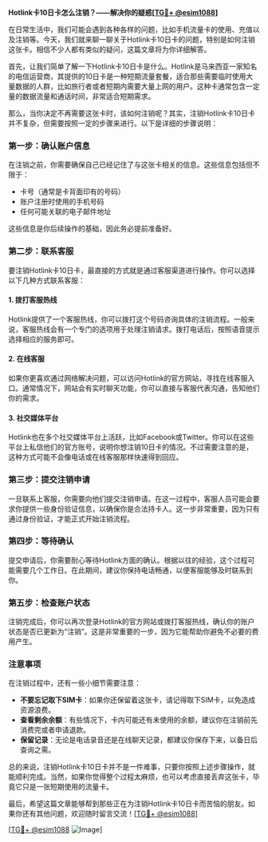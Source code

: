 **Hotlink卡10日卡怎么注销？——解决你的疑惑[[TG💪+ @esim1088](https://t.me/s/esim1088)]**

在日常生活中，我们可能会遇到各种各样的问题，比如手机流量卡的使用、充值以及注销等。今天，我们就来聊一聊关于Hotlink卡10日卡的问题，特别是如何注销这张卡。相信不少人都有类似的疑问，这篇文章将为你详细解答。

首先，让我们简单了解一下Hotlink卡10日卡是什么。Hotlink是马来西亚一家知名的电信运营商，其提供的10日卡是一种短期流量套餐，适合那些需要临时使用大量数据的人群，比如旅行者或者短期内需要大量上网的用户。这种卡通常包含一定量的数据流量和通话时间，非常适合短期需求。

那么，当你决定不再需要这张卡时，该如何注销呢？其实，注销Hotlink卡10日卡并不复杂，但需要按照一定的步骤来进行。以下是详细的步骤说明：

### **第一步：确认账户信息**
在注销之前，你需要确保自己已经记住了与这张卡相关的信息。这些信息包括但不限于：
- 卡号（通常是卡背面印有的号码）
- 账户注册时使用的手机号码
- 任何可能关联的电子邮件地址

这些信息是你后续操作的基础，因此务必提前准备好。

### **第二步：联系客服**
要注销Hotlink卡10日卡，最直接的方式就是通过客服渠道进行操作。你可以选择以下几种方式联系客服：

#### **1. 拨打客服热线**
Hotlink提供了一个客服热线，你可以拨打这个号码咨询具体的注销流程。一般来说，客服热线会有一个专门的选项用于处理注销请求。拨打电话后，按照语音提示选择相应的服务即可。

#### **2. 在线客服**
如果你更喜欢通过网络解决问题，可以访问Hotlink的官方网站，寻找在线客服入口。通常情况下，网站会有实时聊天功能，你可以直接与客服代表沟通，告知他们你的需求。

#### **3. 社交媒体平台**
Hotlink也在多个社交媒体平台上活跃，比如Facebook或Twitter。你可以在这些平台上私信他们的官方账号，说明你想注销10日卡的情况。不过需要注意的是，这种方式可能不会像电话或在线客服那样快速得到回应。

### **第三步：提交注销申请**
一旦联系上客服，你需要向他们提交注销申请。在这一过程中，客服人员可能会要求你提供一些身份验证信息，以确保你是合法持卡人。这一步非常重要，因为只有通过身份验证，才能正式开始注销流程。

### **第四步：等待确认**
提交申请后，你需要耐心等待Hotlink方面的确认。根据以往的经验，这个过程可能需要几个工作日。在此期间，建议你保持电话畅通，以便客服能够及时联系到你。

### **第五步：检查账户状态**
注销完成后，你可以再次登录Hotlink的官方网站或拨打客服热线，确认你的账户状态是否已更新为“注销”。这是非常重要的一步，因为它能帮助你避免不必要的费用产生。

### **注意事项**
在注销过程中，还有一些小细节需要注意：
- **不要忘记取下SIM卡**：如果你还保留着这张卡，请记得取下SIM卡，以免造成资源浪费。
- **查看剩余余额**：有些情况下，卡内可能还有未使用的余额，建议你在注销前先消费完或者申请退款。
- **保留记录**：无论是电话录音还是在线聊天记录，都建议你保存下来，以备日后查询之需。

总的来说，注销Hotlink卡10日卡并不是一件难事，只要你按照上述步骤操作，就能顺利完成。当然，如果你觉得整个过程太麻烦，也可以考虑直接丢弃这张卡，毕竟它只是一张短期使用的流量卡。

最后，希望这篇文章能够帮到那些正在为注销Hotlink卡10日卡而苦恼的朋友。如果你还有其他问题，欢迎随时留言交流！[[TG💪+ @esim1088](https://t.me/s/esim1088)]

[[TG💪+ @esim1088](https://t.me/s/esim1088) ![Image](https://i.postimg.cc/4NQfJmqS/Snipaste-2025-05-13-00-14-12.png)]